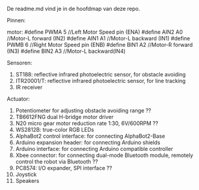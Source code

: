 De readme.md vind je in de hoofdmap van deze repo.

Pinnen:

motor:
#define  PWMA  5  //Left Motor Speed pin (ENA)
#define  AIN2  A0  //Motor-L forward (IN2)
#define  AIN1  A1  //Motor-L backward (IN1)
#define  PWMB  6  //Right Motor Speed pin (ENB)
#define  BIN1  A2  //Motor-R forward (IN3)
#define  BIN2  A3  //Motor-L backward(IN4)

Sensoren:
1. ST188: reflective infrared photoelectric sensor, for obstacle avoiding
2. ITR20001/T: reflective infrared photoelectric sensor, for line tracking
3. IR receiver

Actuator:
1. Potentiometer for adjusting obstacle avoiding range ??
2. TB6612FNG dual H-bridge motor driver
3. N20 micro gear motor reduction rate 1:30, 6V/600RPM ??
4. WS2812B: true-color RGB LEDs
5. AlphaBot2 control interface: for connecting AlphaBot2-Base
6. Arduino expansion header: for connecting Arduino shields
7. Arduino interface: for connecting Arduino compatible controller
8. Xbee connector: for connecting dual-mode Bluetooth module, remotely control the robot via Bluetooth ??
9. PC8574: I/O expander, SPI interface ??
10. Joystick
11. Speakers
